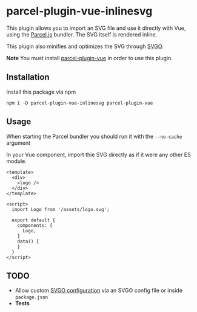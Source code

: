 # parcel-plugin-vue-inlinesvg

This plugin allows you to import an SVG file and use it directly with Vue, using the [Parcel.js](https://parceljs.org) bundler. The SVG itself is rendered inline.

This plugin also minifies and optimizes the SVG through [SVGO](https://github.com/svg/svgo).

**Note** You must install [parcel-plugin-vue](https://github.com/BoltDoggy/parcel-plugin-vue) in order to use this plugin.

## Installation
Install this package via npm

```
npm i -D parcel-plugin-vue-inlinesvg parcel-plugin-vue
```

## Usage

When starting the Parcel bundler you should run it with the `--no-cache` argument

In your Vue component, import thie SVG directly as if it were any other ES module.

```
<template>
  <div>
    <logo />
  </div>
</template>

<script>
  import Logo from '/assets/logo.svg';

  export default {
    components: {
      Logo,
    }
    data() {
    }
  }
</script>

```


## TODO

- Allow custom [SVGO configuration](https://github.com/svg/svgo) via an SVGO config file or inside `package.json`
- **Tests**


